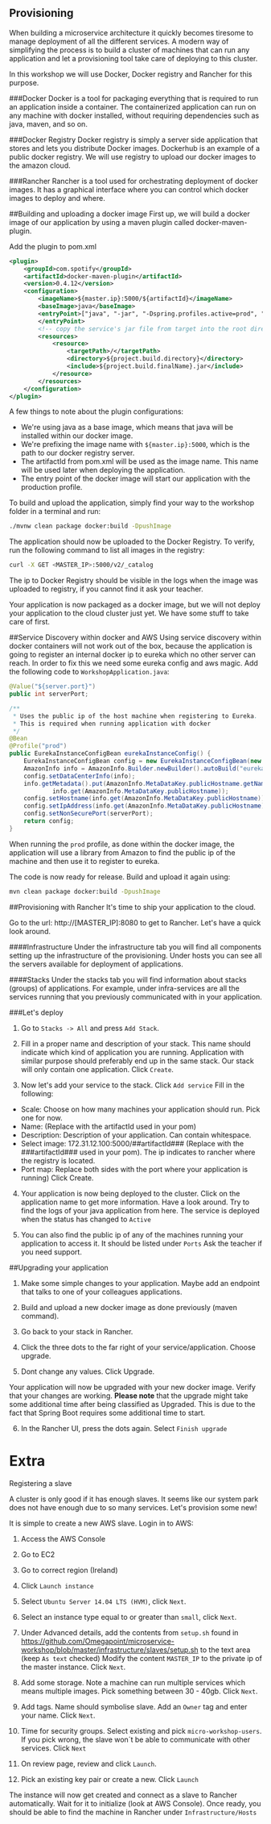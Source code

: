 Provisioning
-------
When building a microservice architecture it quickly becomes tiresome to manage deployment of all the different services. 
A modern way of simplifying the process is to build a cluster of machines that can run any application and let a provisioning tool take care of deploying to this cluster. 

In this workshop we will use Docker, Docker registry and Rancher for this purpose. 

###Docker
Docker is a tool for packaging everything that is required to run an application inside a container. 
The containerized application can run on any machine with docker installed, without requiring dependencies such as java, maven, and so on.

###Docker Registry
Docker registry is simply a server side application that stores and lets you distribute Docker images. Dockerhub is an example of a public docker registry. 
We will use registry to upload our docker images to the amazon cloud.

###Rancher
Rancher is a tool used for orchestrating deployment of docker images. It has a graphical interface where you can control which docker images to deploy and where.
 
##Building and uploading a docker image
First up, we will build a docker image of our application by using a maven plugin called docker-maven-plugin.
 
Add the plugin to pom.xml
```xml
<plugin>
    <groupId>com.spotify</groupId>
    <artifactId>docker-maven-plugin</artifactId>
    <version>0.4.12</version>
    <configuration>
        <imageName>${master.ip}:5000/${artifactId}</imageName>
        <baseImage>java</baseImage>
        <entryPoint>["java", "-jar", "-Dspring.profiles.active=prod", "/${project.build.finalName}.jar"]
        </entryPoint>
        <!-- copy the service's jar file from target into the root directory of the image -->
        <resources>
            <resource>
                <targetPath>/</targetPath>
                <directory>${project.build.directory}</directory>
                <include>${project.build.finalName}.jar</include>
            </resource>
        </resources>
    </configuration>
</plugin>
```

A few things to note about the plugin configurations:
* We're using java as a base image, which means that java will be installed within our docker image.
* We're prefixing the image name with `${master.ip}:5000`, which is the path to our docker registry server.
* The artifactId from pom.xml will be used as the image name. This name will be used later when deploying the application.
* The entry point of the docker image will start our application with the production profile.

To build and upload the application, simply find your way to the workshop folder in a terminal and run:

```bash
./mvnw clean package docker:build -DpushImage
```

The application should now be uploaded to the Docker Registry. To verify, run the following command to list all images in the registry:

```bash
curl -X GET <MASTER_IP>:5000/v2/_catalog
```

The ip to Docker Registry should be visible in the logs when the image was uploaded to registry, if you cannot find it ask your teacher.

Your application is now packaged as a docker image, but we will not deploy your application to the cloud cluster just yet. We have some stuff to take care of first. 

##Service Discovery within docker and AWS
Using service discovery within docker containers will not work out of the box, because the application is going to register an internal docker ip to eureka which no other server can reach.
In order to fix this we need some eureka config and aws magic. Add the following code to `WorkshopApplication.java`:
  
```java
@Value("${server.port}")
public int serverPort;

/**
 * Uses the public ip of the host machine when registering to Eureka.
 * This is required when running application with docker
 */
@Bean
@Profile("prod")
public EurekaInstanceConfigBean eurekaInstanceConfig() {
    EurekaInstanceConfigBean config = new EurekaInstanceConfigBean(new InetUtils(new InetUtilsProperties()));
    AmazonInfo info = AmazonInfo.Builder.newBuilder().autoBuild("eureka");
    config.setDataCenterInfo(info);
    info.getMetadata().put(AmazonInfo.MetaDataKey.publicHostname.getName(),
            info.get(AmazonInfo.MetaDataKey.publicHostname));
    config.setHostname(info.get(AmazonInfo.MetaDataKey.publicHostname));
    config.setIpAddress(info.get(AmazonInfo.MetaDataKey.publicHostname));
    config.setNonSecurePort(serverPort);
    return config;
}
```

When running the `prod` profile, as done within the docker image, the application will use a library from Amazon to find the public ip of the machine and then use it to register to eureka. 

The code is now ready for release. Build and upload it again using: 

```bash
mvn clean package docker:build -DpushImage
```

##Provisioning with Rancher
It's time to ship your application to the cloud. 

Go to the url: http://[MASTER_IP]:8080 to get to Rancher. Let's have a quick look around.

####Infrastructure 
Under the infrastructure tab you will find all components setting up the infrastructure of the provisioning. Under hosts you can see all the servers available for deployment of applications. 

####Stacks
Under the stacks tab you will find information about stacks (groups) of applications. For example, under infra-services are all the services running that you previously communicated with in your application.
 
###Let's deploy
1. Go to `Stacks -> All` and press `Add Stack`. 
2. Fill in a proper name and description of your stack. 
This name should indicate which kind of application you are running. Application with similar purpose should preferably end up in the same stack. Our stack will only contain one application.
Click `Create`.

3.  Now let's add your service to the stack. Click `Add service`
Fill in the following:
* Scale: Choose on how many machines your application should run. Pick one for now.
* Name: <artifactId> (Replace with the artifactId used in your pom)
* Description: Description of your application. Can contain whitespace.
* Select image: 172.31.12.100:5000/##artifactId### (Replace with the ###artifactId### used in your pom). The ip indicates to rancher where the registry is located. 
* Port map: Replace both sides with the port where your application is running)
Click Create.

4. Your application is now being deployed to the cluster. Click on the application name to get more information. 
Have a look around. Try to find the logs of your java application from here. The service is deployed when the status has changed to `Active`

5. You can also find the public ip of any of the machines running your application to access it. It should be listed under `Ports` 
Ask the teacher if you need support. 

##Upgrading your application
1. Make some simple changes to your application. Maybe add an endpoint that talks to one of your colleagues applications.
 
2. Build and upload a new docker image as done previously (maven command).

3. Go back to your stack in Rancher.
 
4. Click the three dots to the far right of your service/application. Choose upgrade.

5. Dont change any values. Click Upgrade.

Your application will now be upgraded with your new docker image. Verify that your changes are working. **Please note** that the upgrade might take some additional time after being
classified as Upgraded. This is due to the fact that Spring Boot requires some additional time to start.

6. In the Rancher UI, press the dots again. Select `Finish upgrade`
 
# Extra
Registering a slave

A cluster is only good if it has enough slaves. It seems like our system park does not have enough due to so many services. Let's provision some new!

It is simple to create a new AWS slave. Login in to AWS:

1. Access the AWS Console

2. Go to EC2 

3. Go to correct region (Ireland)

4. Click `Launch instance`

5. Select `Ubuntu Server 14.04 LTS (HVM)`, click `Next`.

6. Select an instance type equal to or greater than `small`, click `Next`.

7. Under Advanced details, add the contents from `setup.sh` found in https://github.com/Omegapoint/microservice-workshop/blob/master/infrastructure/slaves/setup.sh to the text area (keep `As text` checked)
Modify the content `MASTER_IP` to the private ip of the master instance. Click `Next`.

8. Add some storage. Note a machine can run multiple services which means multiple images. Pick something between 30 - 40gb. Click `Next`.

9. Add tags. Name should symbolise slave. Add an `Owner` tag and enter your name. Click `Next`.

10. Time for security groups. Select existing and pick `micro-workshop-users`. If you pick wrong, the slave won´t be able to communicate with other services. Click `Next`

11. On review page, review and click `Launch`.

12. Pick an existing key pair or create a new. Click `Launch`

The instance will now get created and connect as a slave to Rancher automatically. Wait for it to initialize (look at AWS Console). Once ready, you should be able to find the machine in Rancher under `Infrastructure/Hosts`
